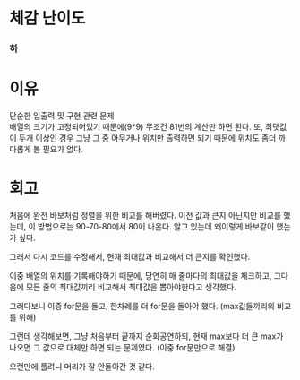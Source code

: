 # 체감 난이도

### 하

# 이유
단순한 입출력 및 구현 관련 문제  
배열의 크기가 고정되어있기 때문에(9*9) 무조건 81번의 계산만 하면 된다.
또, 최댓값이 두개 이상인 경우 그냥 그 중 아무거나 위치만 출력하면 되기 때문에 위치도 좀더 까다롭게 볼 필요가 없다.

# 회고
처음에 완전 바보처럼 정렬을 위한 비교를 해버렸다.
이전 값과 큰지 아닌지만 비교를 했는데, 이 방법으로는 90-70-80에서 80이 나온다.
알고 있는데 왜이렇게 바보같이 했는가 싶다.

그래서 다시 코드를 수정해서, 현재 최대값과 비교해서 더 큰지를 확인했다.

이중 배열의 위치를 기록해야하기 때문에, 당연히 매 줄마다의 최대값을 체크하고, 그다음에 모든 줄의 최대값끼리 비교해서 최대값을 뽑아야한다고 생각했다.

그러다보니 이중 for문을 돌고, 한차례를 더 for문을 돌아야 했다. (max값들끼리의 비교를 위해)

그런데 생각해보면, 그냥 처음부터 끝까지 순회공연하되, 현재 max보다 더 큰 max가 나오면 그 값으로 대체만 하면 되는 문제였다. (이중 for문만으로 해결)

오랜만에 풀려니 머리가 잘 안돌아간 것 같다.

